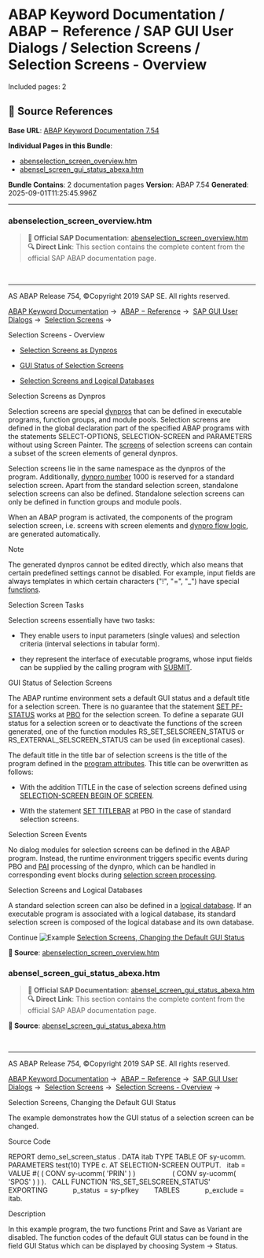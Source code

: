 # ABAP Keyword Documentation / ABAP − Reference / SAP GUI User Dialogs / Selection Screens / Selection Screens - Overview

Included pages: 2



## 🔗 Source References

**Base URL**: [ABAP Keyword Documentation 7.54](https://help.sap.com/doc/abapdocu_754_index_htm/7.54/en-US/index.htm)

**Individual Pages in this Bundle**:
- [abenselection_screen_overview.htm](https://help.sap.com/doc/abapdocu_754_index_htm/7.54/en-US/abenselection_screen_overview.htm)
- [abensel_screen_gui_status_abexa.htm](https://help.sap.com/doc/abapdocu_754_index_htm/7.54/en-US/abensel_screen_gui_status_abexa.htm)

**Bundle Contains**: 2 documentation pages
**Version**: ABAP 7.54
**Generated**: 2025-09-01T11:25:45.996Z

---

### abenselection_screen_overview.htm

> **📖 Official SAP Documentation**: [abenselection_screen_overview.htm](https://help.sap.com/doc/abapdocu_754_index_htm/7.54/en-US/abenselection_screen_overview.htm)
> **🔍 Direct Link**: This section contains the complete content from the official SAP ABAP documentation page.


  

* * *

AS ABAP Release 754, ©Copyright 2019 SAP SE. All rights reserved.

[ABAP Keyword Documentation](javascript:call_link\('abenabap.htm'\)) →  [ABAP − Reference](javascript:call_link\('abenabap_reference.htm'\)) →  [SAP GUI User Dialogs](javascript:call_link\('abenabap_screens.htm'\)) →  [Selection Screens](javascript:call_link\('abenselection_screen.htm'\)) → 

Selection Screens - Overview

-   [Selection Screens as Dynpros](#abenselection-screen-overview-1--------selection-screen-tasks---@ITOC@@ABENSELECTION_SCREEN_OVERVIEW_2)

-   [GUI Status of Selection Screens](#abenselection-screen-overview-3--------selection-screen-events---@ITOC@@ABENSELECTION_SCREEN_OVERVIEW_4)

-   [Selection Screens and Logical Databases](#@@ITOC@@ABENSELECTION_SCREEN_OVERVIEW_5)

Selection Screens as Dynpros

Selection screens are special [dynpros](javascript:call_link\('abendynpro_glosry.htm'\) "Glossary Entry") that can be defined in executable programs, function groups, and module pools. Selection screens are defined in the global declaration part of the specified ABAP programs with the statements SELECT-OPTIONS, SELECTION-SCREEN and PARAMETERS without using Screen Painter. The [screens](javascript:call_link\('abenscreen_glosry.htm'\) "Glossary Entry") of selection screens can contain a subset of the screen elements of general dynpros.

Selection screens lie in the same namespace as the dynpros of the program. Additionally, [dynpro number](javascript:call_link\('abendynpro_number_glosry.htm'\) "Glossary Entry") 1000 is reserved for a standard selection screen. Apart from the standard selection screen, standalone selection screens can also be defined. Standalone selection screens can only be defined in function groups and module pools.

When an ABAP program is activated, the components of the program selection screen, i.e. screens with screen elements and [dynpro flow logic](javascript:call_link\('abendynpro_flow_logic_glosry.htm'\) "Glossary Entry"), are generated automatically.

Note

The generated dynpros cannot be edited directly, which also means that certain predefined settings cannot be disabled. For example, input fields are always templates in which certain characters ("!", "=", "\_") have special [functions](javascript:call_link\('abenabap_dynpros_fields.htm'\)).

Selection Screen Tasks

Selection screens essentially have two tasks:

-   They enable users to input parameters (single values) and selection criteria (interval selections in tabular form).

-   they represent the interface of executable programs, whose input fields can be supplied by the calling program with [SUBMIT](javascript:call_link\('abapsubmit.htm'\)).

GUI Status of Selection Screens

The ABAP runtime environment sets a default GUI status and a default title for a selection screen. There is no guarantee that the statement [SET PF-STATUS](javascript:call_link\('abapset_pf-status_dynpro.htm'\)) works at [PBO](javascript:call_link\('abenpbo_glosry.htm'\) "Glossary Entry") for the selection screen. To define a separate GUI status for a selection screen or to deactivate the functions of the screen generated, one of the function modules RS\_SET\_SELSCREEN\_STATUS or RS\_EXTERNAL\_SELSCREEN\_STATUS can be used (in exceptional cases).

The default title in the title bar of selection screens is the title of the program defined in the [program attributes](javascript:call_link\('abenprogram_attribute_glosry.htm'\) "Glossary Entry"). This title can be overwritten as follows:

-   With the addition TITLE in the case of selection screens defined using [SELECTION-SCREEN BEGIN OF SCREEN](javascript:call_link\('abapselection-screen_definition.htm'\)).

-   With the statement [SET TITLEBAR](javascript:call_link\('abapset_titlebar_dynpro.htm'\)) at PBO in the case of standard selection screens.

Selection Screen Events

No dialog modules for selection screens can be defined in the ABAP program. Instead, the runtime environment triggers specific events during PBO and [PAI](javascript:call_link\('abenpai_glosry.htm'\) "Glossary Entry") processing of the dynpro, which can be handled in corresponding event blocks during [selection screen processing](javascript:call_link\('abenselscreen_processing_glosry.htm'\) "Glossary Entry").

Selection Screens and Logical Databases

A standard selection screen can also be defined in a [logical database](javascript:call_link\('abenlogical_data_base_glosry.htm'\) "Glossary Entry"). If an executable program is associated with a logical database, its standard selection screen is composed of the logical database and its own database.

Continue
![Example](exa.gif "Example") [Selection Screens, Changing the Default GUI Status](javascript:call_link\('abensel_screen_gui_status_abexa.htm'\))



**📖 Source**: [abenselection_screen_overview.htm](https://help.sap.com/doc/abapdocu_754_index_htm/7.54/en-US/abenselection_screen_overview.htm)

### abensel_screen_gui_status_abexa.htm

> **📖 Official SAP Documentation**: [abensel_screen_gui_status_abexa.htm](https://help.sap.com/doc/abapdocu_754_index_htm/7.54/en-US/abensel_screen_gui_status_abexa.htm)
> **🔍 Direct Link**: This section contains the complete content from the official SAP ABAP documentation page.


**📖 Source**: [abensel_screen_gui_status_abexa.htm](https://help.sap.com/doc/abapdocu_754_index_htm/7.54/en-US/abensel_screen_gui_status_abexa.htm)


  

* * *

AS ABAP Release 754, ©Copyright 2019 SAP SE. All rights reserved.

[ABAP Keyword Documentation](javascript:call_link\('abenabap.htm'\)) →  [ABAP − Reference](javascript:call_link\('abenabap_reference.htm'\)) →  [SAP GUI User Dialogs](javascript:call_link\('abenabap_screens.htm'\)) →  [Selection Screens](javascript:call_link\('abenselection_screen.htm'\)) →  [Selection Screens - Overview](javascript:call_link\('abenselection_screen_overview.htm'\)) → 

Selection Screens, Changing the Default GUI Status

The example demonstrates how the GUI status of a selection screen can be changed.

Source Code

REPORT demo\_sel\_screen\_status .
DATA itab TYPE TABLE OF sy-ucomm.
PARAMETERS test(10) TYPE c.
AT SELECTION-SCREEN OUTPUT.
  itab = VALUE #( ( CONV sy-ucomm( 'PRIN' ) )
                  ( CONV sy-ucomm( 'SPOS' ) ) ).
  CALL FUNCTION 'RS\_SET\_SELSCREEN\_STATUS'
       EXPORTING
            p\_status  = sy-pfkey
       TABLES
            p\_exclude = itab.

Description

In this example program, the two functions Print and Save as Variant are disabled. The function codes of the default GUI status can be found in the field GUI Status which can be displayed by choosing System → Status.
